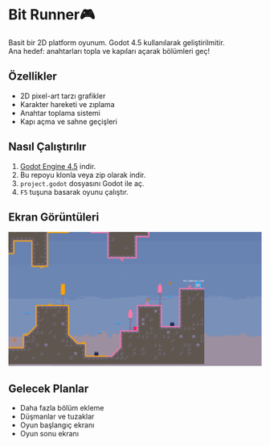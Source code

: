 # Bit Runner🎮

Basit bir 2D platform oyunum. Godot 4.5 kullanılarak geliştirilmitir.  
Ana hedef: anahtarları topla ve kapıları açarak bölümleri geç!

## Özellikler
- 2D pixel-art tarzı grafikler
- Karakter hareketi ve zıplama
- Anahtar toplama sistemi
- Kapı açma ve sahne geçişleri

## Nasıl Çalıştırılır
1. [Godot Engine 4.5](https://godotengine.org/download) indir.
2. Bu repoyu klonla veya zip olarak indir.
3. `project.godot` dosyasını Godot ile aç.
4. `F5` tuşuna basarak oyunu çalıştır.

## Ekran Görüntüleri
![Gameplay Screenshot](bit-runner/BitRunner.png)

## Gelecek Planlar
- Daha fazla bölüm ekleme
- Düşmanlar ve tuzaklar
- Oyun başlangıç ekranı
- Oyun sonu ekranı
